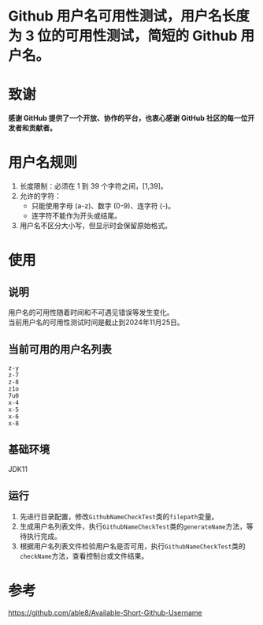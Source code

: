 # Github 用户名可用性测试，用户名长度为 3 位的可用性测试，简短的 Github 用户名。

# 致谢
**感谢 GitHub 提供了一个开放、协作的平台，也衷心感谢 GitHub 社区的每一位开发者和贡献者。** 

# 用户名规则
1. 长度限制：必须在 1 到 39 个字符之间，[1,39]。
2. 允许的字符：
   - 只能使用字母 (a-z)、数字 (0-9)、连字符 (-)。
   - 连字符不能作为开头或结尾。
3. 用户名不区分大小写，但显示时会保留原始格式。

# 使用
## 说明
用户名的可用性随着时间和不可遇见错误等发生变化。  
当前用户名的可用性测试时间是截止到2024年11月25日。
## 当前可用的用户名列表
```
z-y
z-7
z-8
z1o
7u0
x-4
x-5
x-6
x-8
```
## 基础环境
JDK11
## 运行
1. 先进行目录配置，修改`GithubNameCheckTest`类的`filepath`变量。
2. 生成用户名列表文件，执行`GithubNameCheckTest`类的`generateName`方法，等待执行完成。
3. 根据用户名列表文件检验用户名是否可用，执行`GithubNameCheckTest`类的`checkName`方法，查看控制台或文件结果。

# 参考
https://github.com/able8/Available-Short-Github-Username
